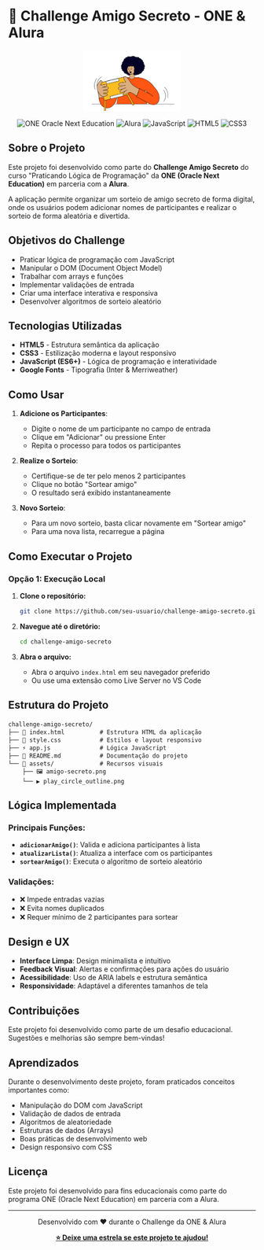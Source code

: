 # 🎁 Challenge Amigo Secreto - ONE & Alura

<div align="center">
  <img src="assets/amigo-secreto.png" alt="Amigo Secreto Logo" width="200">
  
  ![ONE Oracle Next Education](https://img.shields.io/badge/ONE-Oracle%20Next%20Education-orange?style=for-the-badge)
  ![Alura](https://img.shields.io/badge/Alura-Cursos%20Online-blue?style=for-the-badge)
  ![JavaScript](https://img.shields.io/badge/JavaScript-F7DF1E?style=for-the-badge&logo=javascript&logoColor=black)
  ![HTML5](https://img.shields.io/badge/HTML5-E34F26?style=for-the-badge&logo=html5&logoColor=white)
  ![CSS3](https://img.shields.io/badge/CSS3-1572B6?style=for-the-badge&logo=css3&logoColor=white)
</div>

## Sobre o Projeto

Este projeto foi desenvolvido como parte do **Challenge Amigo Secreto** do curso "Praticando Lógica de Programação" da **ONE (Oracle Next Education)** em parceria com a **Alura**.

A aplicação permite organizar um sorteio de amigo secreto de forma digital, onde os usuários podem adicionar nomes de participantes e realizar o sorteio de forma aleatória e divertida.

## Objetivos do Challenge

- Praticar lógica de programação com JavaScript
- Manipular o DOM (Document Object Model)
- Trabalhar com arrays e funções
- Implementar validações de entrada
- Criar uma interface interativa e responsiva
- Desenvolver algoritmos de sorteio aleatório

## Tecnologias Utilizadas

- **HTML5** - Estrutura semântica da aplicação
- **CSS3** - Estilização moderna e layout responsivo
- **JavaScript (ES6+)** - Lógica de programação e interatividade
- **Google Fonts** - Tipografia (Inter & Merriweather)

## Como Usar

1. **Adicione os Participantes**:
   - Digite o nome de um participante no campo de entrada
   - Clique em "Adicionar" ou pressione Enter
   - Repita o processo para todos os participantes

2. **Realize o Sorteio**:
   - Certifique-se de ter pelo menos 2 participantes
   - Clique no botão "Sortear amigo"
   - O resultado será exibido instantaneamente

3. **Novo Sorteio**:
   - Para um novo sorteio, basta clicar novamente em "Sortear amigo"
   - Para uma nova lista, recarregue a página

## Como Executar o Projeto

### Opção 1: Execução Local
1. **Clone o repositório:**
   ```bash
   git clone https://github.com/seu-usuario/challenge-amigo-secreto.git
   ```

2. **Navegue até o diretório:**
   ```bash
   cd challenge-amigo-secreto
   ```

3. **Abra o arquivo:**
   - Abra o arquivo `index.html` em seu navegador preferido
   - Ou use uma extensão como Live Server no VS Code

## Estrutura do Projeto

```
challenge-amigo-secreto/
├── 📄 index.html          # Estrutura HTML da aplicação
├── 🎨 style.css           # Estilos e layout responsivo
├── ⚡ app.js              # Lógica JavaScript
├── 📖 README.md           # Documentação do projeto
└── 📁 assets/             # Recursos visuais
    ├── 🖼️ amigo-secreto.png
    └── ▶️ play_circle_outline.png
```

## Lógica Implementada

### Principais Funções:

- **`adicionarAmigo()`**: Valida e adiciona participantes à lista
- **`atualizarLista()`**: Atualiza a interface com os participantes
- **`sortearAmigo()`**: Executa o algoritmo de sorteio aleatório

### Validações:
- ❌ Impede entradas vazias
- ❌ Evita nomes duplicados
- ❌ Requer mínimo de 2 participantes para sortear

## Design e UX

- **Interface Limpa**: Design minimalista e intuitivo
- **Feedback Visual**: Alertas e confirmações para ações do usuário
- **Acessibilidade**: Uso de ARIA labels e estrutura semântica
- **Responsividade**: Adaptável a diferentes tamanhos de tela

## Contribuições

Este projeto foi desenvolvido como parte de um desafio educacional. Sugestões e melhorias são sempre bem-vindas!

## Aprendizados

Durante o desenvolvimento deste projeto, foram praticados conceitos importantes como:

- Manipulação do DOM com JavaScript
- Validação de dados de entrada
- Algoritmos de aleatoriedade
- Estruturas de dados (Arrays)
- Boas práticas de desenvolvimento web
- Design responsivo com CSS

## Licença

Este projeto foi desenvolvido para fins educacionais como parte do programa ONE (Oracle Next Education) em parceria com a Alura.

---

<div align="center">
  Desenvolvido com ❤️ durante o Challenge da ONE & Alura
  
  **[⭐ Deixe uma estrela se este projeto te ajudou!](https://github.com/seu-usuario/challenge-amigo-secreto)**
</div>
